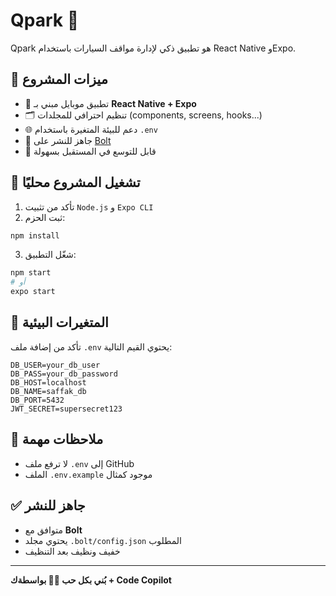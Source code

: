 # Qpark 🚗

Qpark هو تطبيق ذكي لإدارة مواقف السيارات باستخدام React Native وExpo.

## 🔧 ميزات المشروع

- 📱 تطبيق موبايل مبني بـ **React Native + Expo**
- 🗂️ تنظيم احترافي للمجلدات (components, screens, hooks...)
- 🌐 دعم للبيئة المتغيرة باستخدام `.env`
- 🚀 جاهز للنشر على [Bolt](https://bolt.fun/)
- 🧠 قابل للتوسع في المستقبل بسهولة

## 🚀 تشغيل المشروع محليًا

1. تأكد من تثبيت `Node.js` و `Expo CLI`
2. ثبت الحزم:

```bash
npm install
```

3. شغّل التطبيق:

```bash
npm start
# أو
expo start
```

## 📁 المتغيرات البيئية

تأكد من إضافة ملف `.env` يحتوي القيم التالية:

```env
DB_USER=your_db_user
DB_PASS=your_db_password
DB_HOST=localhost
DB_NAME=saffak_db
DB_PORT=5432
JWT_SECRET=supersecret123
```

## 🧠 ملاحظات مهمة

- لا ترفع ملف `.env` إلى GitHub
- الملف `.env.example` موجود كمثال

## ✅ جاهز للنشر

- متوافق مع **Bolt**
- يحتوي مجلد `.bolt/config.json` المطلوب
- خفيف ونظيف بعد التنظيف

---

**بُني بكل حب 🧠🖤 بواسطةك + Code Copilot**